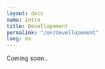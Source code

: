 ```yaml
---
layout: docs
name: intro
title: Devellopement
permalink: "/en/devellopement"
lang: en
---
```


Coming soon..